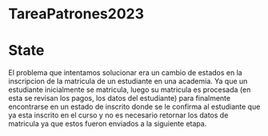 # TareaPatrones2023


# State

El problema que intentamos solucionar era un cambio de estados en la inscripcion de la matricula de un estudiante en una academia. Ya que un estudiante inicialmente se matricula, luego su matricula es procesada (en esta se revisan los pagos, los datos del estudiante) para finalmente encontrarse en un estado de inscrito donde se le confirma al estudiante que ya esta inscrito en el curso y no es necesario retornar los datos de matricula ya que estos fueron enviados a la siguiente etapa.
